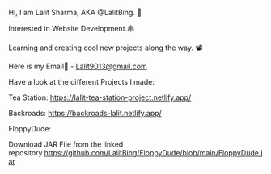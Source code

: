 Hi, I am Lalit Sharma, AKA @LalitBing. 🤠

Interested in Website Development.🕸

Learning and creating cool new projects along the way. 📽

Here is my Email📧 - Lalit9013@gmail.com

Have a look at the different Projects I made:

Tea Station: https://lalit-tea-station-project.netlify.app/

Backroads: https://backroads-lalit.netlify.app/

FloppyDude:

Download JAR File from the linked repository.https://github.com/LalitBing/FloppyDude/blob/main/FloppyDude.jar
